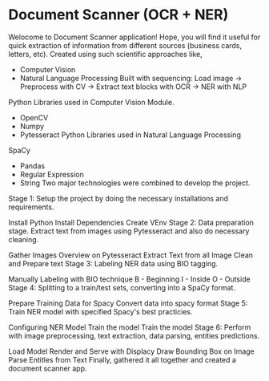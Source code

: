 # Document Scanner (OCR + NER)

Welocome to Document Scanner application!
Hope, you will find it useful for quick extraction of information from different sources (business cards, letters, etc). Created using such scientific approaches like,
* Computer Vision
* Natural Language Processing
Built with sequencing: Load image -> Preprocess with CV -> Extract text blocks with OCR -> NER with NLP

Python Libraries used in Computer Vision Module.
- OpenCV
- Numpy
- Pytesseract
Python Libraries used in Natural Language Processing

SpaCy
- Pandas
- Regular Expression
- String
Two major technologies were combined to develop the project.

Stage 1: Setup the project by doing the necessary installations and requirements.

Install Python
Install Dependencies
Create VEnv
Stage 2: Data preparation stage. Extract text from images using Pytesseract and also do necessary cleaning.

Gather Images
Overview on Pytesseract
Extract Text from all Image
Clean and Prepare text
Stage 3: Labeling NER data using BIO tagging.

Manually Labeling with BIO technique
B - Beginning
I - Inside
O - Outside
Stage 4: Splitting to a train/test sets, converting into a SpaCy format.

Prepare Training Data for Spacy
Convert data into spacy format
Stage 5: Train NER model with specified Spacy's best practicies.

Configuring NER Model
Train the model
Train the model
Stage 6: Perform with image preprocessing, text extraction, data parsing, entities predictions.

Load Model
Render and Serve with Displacy
Draw Bounding Box on Image
Parse Entitles from Text
Finally, gathered it all together and created a document scanner app.
